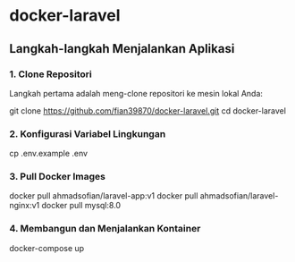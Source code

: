 # docker-laravel

## Langkah-langkah Menjalankan Aplikasi

### 1. Clone Repositori

Langkah pertama adalah meng-clone repositori ke mesin lokal Anda:

git clone https://github.com/fian39870/docker-laravel.git
cd docker-laravel

### 2. Konfigurasi Variabel Lingkungan
cp .env.example .env

### 3. Pull Docker Images
docker pull ahmadsofian/laravel-app:v1
docker pull ahmadsofian/laravel-nginx:v1
docker pull mysql:8.0

### 4. Membangun dan Menjalankan Kontainer
docker-compose up

